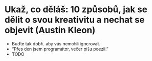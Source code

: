 # Ukaž, co děláš: 10 způsobů, jak se dělit o svou kreativitu a nechat se objevit (Austin Kleon)
* Buďte tak dobří, aby vás nemohli ignorovat.
* “Přes den jsem programátor, večer píšu poezii.”
* TODO

